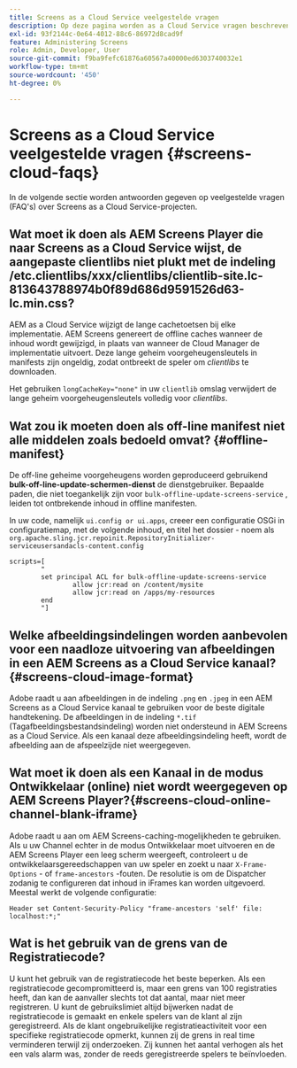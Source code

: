 ```yaml
---
title: Screens as a Cloud Service veelgestelde vragen
description: Op deze pagina worden as a Cloud Service vragen beschreven die vaak worden gesteld door Screens.
exl-id: 93f2144c-0e64-4012-88c6-86972d8cad9f
feature: Administering Screens
role: Admin, Developer, User
source-git-commit: f9ba9fefc61876a60567a40000ed6303740032e1
workflow-type: tm+mt
source-wordcount: '450'
ht-degree: 0%

---
```


# Screens as a Cloud Service veelgestelde vragen {#screens-cloud-faqs}

In de volgende sectie worden antwoorden gegeven op veelgestelde vragen (FAQ&#39;s) over Screens as a Cloud Service-projecten.

## Wat moet ik doen als AEM Screens Player die naar Screens as a Cloud Service wijst, de aangepaste clientlibs niet plukt met de indeling /etc.clientlibs/xxx/clientlibs/clientlib-site.lc-813643788974b0f89d686d9591526d63-lc.min.css?

AEM as a Cloud Service wijzigt de lange cachetoetsen bij elke implementatie. AEM Screens genereert de offline caches wanneer de inhoud wordt gewijzigd, in plaats van wanneer de Cloud Manager de implementatie uitvoert. Deze lange geheim voorgeheugensleutels in manifests zijn ongeldig, zodat ontbreekt de speler om *clientlibs* te downloaden.

Het gebruiken `longCacheKey="none"` in uw `clientlib` omslag verwijdert de lange geheim voorgeheugensleutels volledig voor *clientlibs*.


## Wat zou ik moeten doen als off-line manifest niet alle middelen zoals bedoeld omvat? {#offline-manifest}

De off-line geheime voorgeheugens worden geproduceerd gebruikend **bulk-off-line-update-schermen-dienst** de dienstgebruiker. Bepaalde paden, die niet toegankelijk zijn voor `bulk-offline-update-screens-service` , leiden tot ontbrekende inhoud in offline manifesten.

In uw code, namelijk `ui.config or ui.apps`, creeer een configuratie OSGi in configuratiemap, met de volgende inhoud, en titel het dossier - noem als `org.apache.sling.jcr.repoinit.RepositoryInitializer-serviceusersandacls-content.config`

```
scripts=[
        "
        set principal ACL for bulk-offline-update-screens-service
                allow jcr:read on /content/mysite
                allow jcr:read on /apps/my-resources
        end
        "] 
```

## Welke afbeeldingsindelingen worden aanbevolen voor een naadloze uitvoering van afbeeldingen in een AEM Screens as a Cloud Service kanaal?{#screens-cloud-image-format}

Adobe raadt u aan afbeeldingen in de indeling `.png` en `.jpeg` in een AEM Screens as a Cloud Service kanaal te gebruiken voor de beste digitale handtekening.
De afbeeldingen in de indeling `*.tif` (Tagafbeeldingsbestandsindeling) worden niet ondersteund in AEM Screens as a Cloud Service. Als een kanaal deze afbeeldingsindeling heeft, wordt de afbeelding aan de afspeelzijde niet weergegeven.

## Wat moet ik doen als een Kanaal in de modus Ontwikkelaar (online) niet wordt weergegeven op AEM Screens Player?{#screens-cloud-online-channel-blank-iframe}

Adobe raadt u aan om AEM Screens-caching-mogelijkheden te gebruiken. Als u uw Channel echter in de modus Ontwikkelaar moet uitvoeren en de AEM Screens Player een leeg scherm weergeeft, controleert u de ontwikkelaarsgereedschappen van uw speler en zoekt u naar `X-Frame-Options` - of `frame-ancestors` -fouten. De resolutie is om de Dispatcher zodanig te configureren dat inhoud in iFrames kan worden uitgevoerd. Meestal werkt de volgende configuratie:

```
Header set Content-Security-Policy "frame-ancestors 'self' file: localhost:*;"
```

## Wat is het gebruik van de grens van de Registratiecode?

U kunt het gebruik van de registratiecode het beste beperken. Als een registratiecode gecompromitteerd is, maar een grens van 100 registraties heeft, dan kan de aanvaller slechts tot dat aantal, maar niet meer registreren. U kunt de gebruikslimiet altijd bijwerken nadat de registratiecode is gemaakt en enkele spelers van de klant al zijn geregistreerd. Als de klant ongebruikelijke registratieactiviteit voor een specifieke registratiecode opmerkt, kunnen zij de grens in real time verminderen terwijl zij onderzoeken. Zij kunnen het aantal verhogen als het een vals alarm was, zonder de reeds geregistreerde spelers te beïnvloeden.
